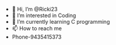- 👋 Hi, I’m @Ricki23
- 👀 I’m interested in Coding
- 🌱 I’m currently learning C programming
- 📫 How to reach me 
- Phone-9435415373

<!---
Ricki23/Ricki23 is a ✨ special ✨ repository because its `README.md` (this file) appears on your GitHub profile.
You can click the Preview link to take a look at your changes.
--->
